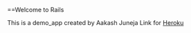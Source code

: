 ==Welcome to Rails

This is a demo_app created by Aakash Juneja
Link for [Heroku](http://severe-meadow-4197.heroku.com/)
